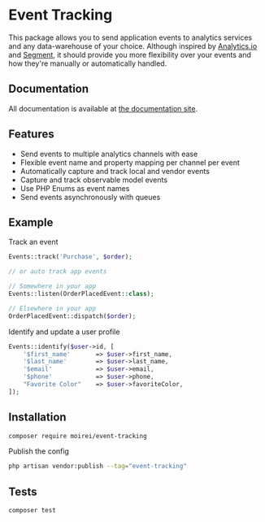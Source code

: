 # Event Tracking

This package allows you to send application events to analytics services and any data-warehouse of your choice. Although inspired by [Analytics.io](https://github.com/DavidWells/analytics) and [Segment](https://segment.com), it should provide you more flexibility over your events and how they're manually or automatically handled.

## Documentation

All documentation is available at [the documentation site](https://moirei.github.io/event-tracking).

## Features

- Send events to multiple analytics channels with ease
- Flexible event name and property mapping per channel per event
- Automatically capture and track local and vendor events
- Capture and track observable model events
- Use PHP Enums as event names
- Send events asynchronously with queues

## Example

Track an event

```php
Events::track('Purchase', $order);

// or auto track app events

// Somewhere in your app
Events::listen(OrderPlacedEvent::class);

// Elsewhere in your app
OrderPlacedEvent::dispatch($order);
```

Identify and update a user profile

```php
Events::identify($user->id, [
    '$first_name'       => $user->first_name,
    '$last_name'        => $user->last_name,
    '$email'            => $user->email,
    '$phone'            => $user->phone,
    "Favorite Color"    => $user->favoriteColor,
]);
```

## Installation

```bash
composer require moirei/event-tracking
```

Publish the config

```bash
php artisan vendor:publish --tag="event-tracking"
```

## Tests

```bash
composer test
```
